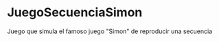 JuegoSecuenciaSimon
===================

Juego que simula el famoso juego "Simon" de reproducir una secuencia
